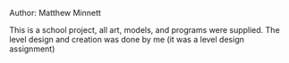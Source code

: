 Author: Matthew Minnett

This is a school project, all art, models, and programs were supplied. The level design and creation was done by me (it was a level design assignment)
